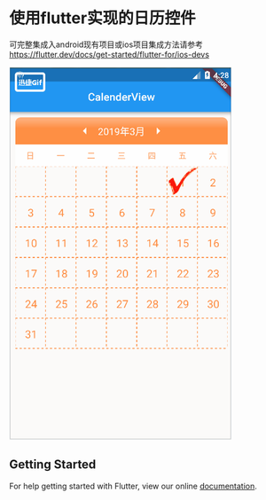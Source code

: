 # 使用flutter实现的日历控件

可完整集成入android现有项目或ios项目集成方法请参考 https://flutter.dev/docs/get-started/flutter-for/ios-devs

![img](https://github.com/a4562556/CalenderView/blob/master/screenshot.gif)

## Getting Started

For help getting started with Flutter, view our online
[documentation](https://flutter.io/).
